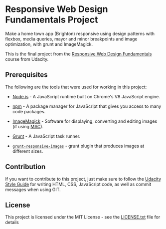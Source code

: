 # Responsive Web Design Fundamentals Project

Make a home town app (Brighton) responsive using design patterns with flexbox, media queries, mayor and minor breakpoints and image optimization, with grunt and ImageMagick.

This is the final project from the [Responsive Web Design Fundamentals](https://eu.udacity.com/course/responsive-web-design-fundamentals--ud893) course from Udacity.

## Prerequisites

The following are the tools that were used for working in this project:

- [Node.js](https://nodejs.org/en/download/) - A JavaScript runtime built on Chrome's V8 JavaScript engine.

- [npm](https://www.npmjs.com/) - A package manager for JavaScript that gives you access to many code packages.

- [ImageMagick](http://www.imagemagick.org/script/index.php) - Software for displaying, converting and editing images (if using [MAC](http://cactuslab.com/imagemagick/)).
- [Grunt](https://gruntjs.com/getting-started) - A JavaScript task runner.
- [```grunt-responsive-images```](https://github.com/andismith/grunt-responsive-images) - grunt plugin that produces images at different sizes.

## Contribution

If you want to contribute to this project, just make sure to follow the [Udacity Style Guide](http://udacity.github.io/frontend-nanodegree-styleguide/index.html) for writing HTML, CSS, JavaScript code, as well as commit messages when using GIT.

## License

This project is licensed under the MIT License - see the [LICENSE.txt](https://github.com/Dianac182/rwdf-project/blob/master/LICENSE.txt) file for details